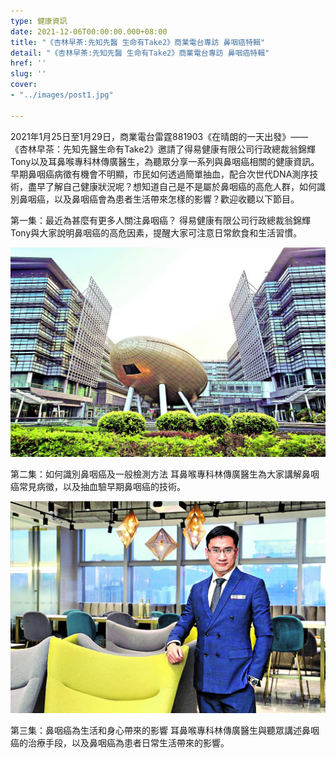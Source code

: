 ```yaml
---
type: 健康資訊
date: 2021-12-06T00:00:00.000+08:00
title: "《杏林早茶:先知先醫 生命有Take2》商業電台專訪 鼻咽癌特輯"
detail: "《杏林早茶:先知先醫 生命有Take2》商業電台專訪 鼻咽癌特輯"
href: ''
slug: ''
cover:
- "../images/post1.jpg"

---
```

2021年1月25日至1月29日，商業電台雷霆881903《在晴朗的一天出發》——《杏林早茶：先知先醫生命有Take2》邀請了得易健康有限公司行政總裁翁錦輝Tony以及耳鼻喉專科林傳廣醫生，為聽眾分享一系列與鼻咽癌相關的健康資訊。早期鼻咽癌病徵有機會不明顯，市民如何透過簡單抽血，配合次世代DNA測序技術，盡早了解自己健康狀況呢？想知道自己是不是屬於鼻咽癌的高危人群，如何識別鼻咽癌，以及鼻咽癌會為患者生活帶來怎樣的影響？歡迎收聽以下節目。

第一集：最近為甚麼有更多人關注鼻咽癌？ 得易健康有限公司行政總裁翁錦輝Tony與大家說明鼻咽癌的高危因素，提醒大家可注意日常飲食和生活習慣。

![](../images/20210202TAKE2HEALTHLTD01.jpeg)

第二集：如何識別鼻咽癌及一般檢測方法 耳鼻喉專科林傳廣醫生為大家講解鼻咽癌常見病徵，以及抽血驗早期鼻咽癌的技術。

![](../images/20210202TAKE2HEALTHLTD02.jpeg)

第三集：鼻咽癌為生活和身心帶來的影響 耳鼻喉專科林傳廣醫生與聽眾講述鼻咽癌的治療手段，以及鼻咽癌為患者日常生活帶來的影響。